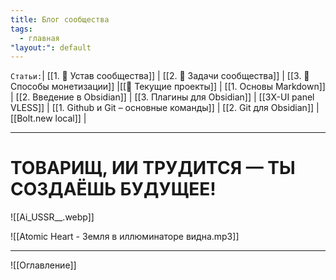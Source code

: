 ```yaml
---
title: Блог сообщества
tags:
  - главная
"layout:": default
---
```

`Статьи:`| [[1. 📜 Устав сообщества]] | [[2. 📝 Задачи сообщества]] | [[3. 💸 Способы монетизации]] |[[🔄 Текущие проекты]]  | [[1. Основы Markdown]] | [[2. Введение в Obsidian]] | [[3. Плагины для Obsidian]] | [[3X-UI panel VLESS]] | [[1. Github и Git – основные команды]] | [[2. Git для Obsidian]] | [[Bolt.new local]] |

---
# ТОВАРИЩ, ИИ ТРУДИТСЯ — ТЫ СОЗДАЁШЬ БУДУЩЕЕ!
![[Ai_USSR__.webp]]

![[Atomic Heart - Земля в иллюминаторе видна.mp3]]

---

![[Оглавление]]